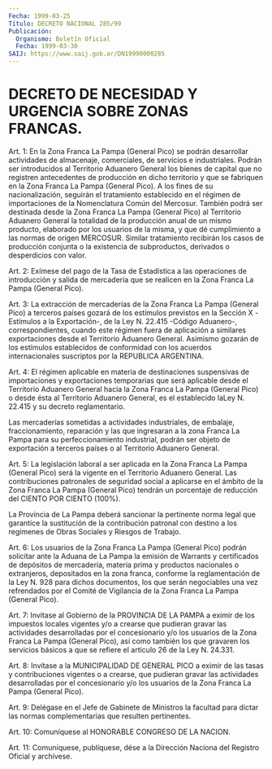 ```yaml
---
Fecha: 1999-03-25
Título: DECRETO NACIONAL 285/99
Publicación:
  Organismo: Boletín Oficial
  Fecha: 1999-03-30
SAIJ: https://www.saij.gob.ar/DN19990000285
---
```

# DECRETO DE NECESIDAD Y URGENCIA SOBRE ZONAS FRANCAS.

<a id="1"></a>
Art. 1: En la Zona  Franca  La  Pampa (General Pico) se podrán desarrollar actividades de almacenaje,  comerciales, de servicios e industriales.  Podrán  ser  introducidos  al   Territorio  Aduanero General  los  bienes  de capital que no registren  antecedentes  de producción en dicho territorio y que se fabriquen en la Zona Franca La  Pampa  (General Pico).  A  los  fines  de  su  nacionalización, seguirán el  tratamiento establecido en el régimen de importaciones de la Nomenclatura  Común del Mercosur. También podrá ser destinada desde la Zona Franca La Pampa (General Pico) al Territorio Aduanero General la totalidad  de  la producción anual de un mismo producto, elaborado por los usuarios de la misma, y que dé cumplimiento a las normas de origen MERCOSUR.  Similar tratamiento recibirán los casos de producción conjunta o la existencia de subproductos, derivados o desperdicios con valor.

<a id="2"></a>
Art.  2:  Exímese  del pago de  la  Tasa  de  Estadística  a  las operaciones de introducción  y salida de mercadería que se realicen en la Zona Franca La Pampa (General Pico).

<a id="3"></a>
Art. 3: La extracción de mercaderías de la Zona Franca La Pampa (General Pico) a terceros países gozará de los estímulos previstos en la Sección X -Estímulos a la Exportación-, de la Ley N. 22.415 -Código Aduanero-,  correspondientes,  cuando este régimen fuera de aplicación a similares exportaciones desde  el  Territorio Aduanero General.  Asimismo  gozarán  de  los  estímulos  establecidos    de conformidad  con  los  acuerdos  internacionales  suscriptos por la REPUBLICA ARGENTINA.

<a id="4"></a>
Art. 4: El régimen aplicable en materia de destinaciones suspensivas de importaciones y exportaciones temporarias que será aplicable desde el Territorio Aduanero General hacia la Zona Franca La Pampa (General Pico) o desde ésta al Territorio Aduanero General, es el establecido laLey N. 22.415 y su decreto reglamentario.

Las mercaderías  sometidas a actividades industriales, de embalaje, fraccionamiento, reparación  y  las que ingresaran a la zona Franca La Pampa para su perfeccionamiento industrial, podrán ser objeto de exportación  a  terceros países o al  Territorio  Aduanero  General.

<a id="5"></a>
Art. 5: La legislación laboral a ser aplicada en la Zona Franca La Pampa (General Pico)  será  la  vigente  en  el Territorio Aduanero General.  Las  contribuciones  patronales  de  seguridad  social  a aplicarse  en el ámbito de la Zona Franca La Pampa  (General  Pico) tendrán un porcentaje  de  reducción  del  CIENTO POR CIENTO (100%).

La Provincia de La Pampa deberá sancionar la pertinente norma legal que  garantice  la  sustitución  de  la contribución  patronal  con destino  a los regímenes de Obras Sociales  y  Riesgos  de  Trabajo.

<a id="6"></a>
Art. 6: Los usuarios de la Zona Franca La Pampa (General Pico) podrán solicitar ante la Aduana de La Pampa la emisión de Warrants y certificados de depósitos de mercadería, materia prima y productos nacionales o extranjeros, depositados en la zona franca, conforme la reglamentación de la Ley N. 928 para dichos documentos, los que serán negociables una vez refrendados por el Comité de Vigilancia de la Zona Franca La Pampa (General Pico).

<a id="7"></a>
Art. 7: Invítase al Gobierno de la PROVINCIA DE LA PAMPA a eximir de los impuestos locales vigentes y/o a crearse que pudieran gravar las actividades desarrolladas por el concesionario y/o los usuarios de la Zona Franca La Pampa (General Pico), así como también los que gravaren los servicios básicos a que se refiere el artículo 26 de la Ley N. 24.331.

<a id="8"></a>
Art. 8: Invítase a la MUNICIPALIDAD DE GENERAL  PICO  a  eximir de las  tasas  y  contribuciones  vigentes  o  a crearse, que pudieran gravar las actividades desarrolladas por el concesionario  y/o  los usuarios de la Zona Franca La Pampa (General Pico).

<a id="9"></a>
Art.  9: Delégase en el Jefe de Gabinete de Ministros la facultad para dictar  las  normas  complementarias  que resulten pertinentes.

<a id="10"></a>
Art. 10: Comuníquese al HONORABLE CONGRESO DE LA NACION.

<a id="11"></a>
Art. 11: Comuníquese, publíquese, dése a la Dirección Naciona del Registro  Oficial  y  archívese.